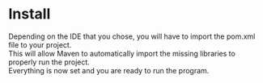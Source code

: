 # Install

Depending on the IDE that you chose, you will have to import the pom.xml file to your project.  
This will allow Maven to automatically import the missing libraries to properly run the project.  
Everything is now set and you are ready to run the program.
